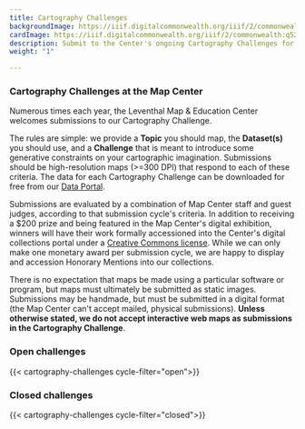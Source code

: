 ```yaml
---
title: Cartography Challenges
backgroundImage: https://iiif.digitalcommonwealth.org/iiif/2/commonwealth:q524nj00d/1508,1243,2243,1217/full/0/default.jpg
cardImage: https://iiif.digitalcommonwealth.org/iiif/2/commonwealth:q524nj00d/1508,1243,2243,1217/full/0/default.jpg
description: Submit to the Center's ongoing Cartography Challenges for a chance to be featured in our digital exhibition
weight: "1"

---
```

### Cartography Challenges at the Map Center

Numerous times each year, the Leventhal Map & Education Center welcomes submissions to our Cartography Challenge.

The rules are simple: we provide a **Topic** you should map, the **Dataset(s)** you should use, and a **Challenge** that is meant to introduce some generative constraints on your cartographic imagination. Submissions should be high-resolution maps (>=300 DPI) that respond to each of these criteria. The data for each Cartography Challenge can be downloaded for free from our [Data Portal](https://data.leventhalmap.org).

Submissions are evaluated by a combination of Map Center staff and guest judges, according to that submission cycle's criteria. In addition to receiving a $200 prize and being featured in the Map Center's digital exhibition, winners will have their work formally accessioned into the Center's digital collections portal under a [Creative Commons license](https://creativecommons.org/licenses/). While we can only make one monetary award per submission cycle, we are happy to display and accession Honorary Mentions into our collections.

There is no expectation that maps be made using a particular software or program, but maps must ultimately be submitted as static images. Submissions may be handmade, but must be submitted in a digital format (the Map Center can't accept mailed, physical submissions). **Unless otherwise stated, we do not accept interactive web maps as submissions in the Cartography Challenge**.

### Open challenges

<!-- {{< alert-box type="warning" title="No open challenges at this time" >}} Check back later! To learn when the next challenge opens, be sure to [subscribe to our newsletter](../../about/contact-connect). {{< /alert-box >}} -->

{{< cartography-challenges cycle-filter="open">}}

### Closed challenges

{{< cartography-challenges cycle-filter="closed">}}
